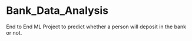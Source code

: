 # Bank_Data_Analysis
End to End ML Project to predict whether a person will deposit in the bank or not.
